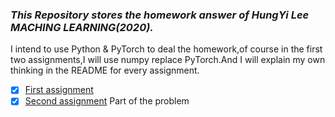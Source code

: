### ***This Repository stores the homework answer of HungYi Lee MACHING LEARNING(2020).***

I intend to use Python & PyTorch to deal the homework,of course in the first two assignments,I will use numpy replace PyTorch.And I will explain my own thinking in the README for every assignment.

- [x] [First assignment](./hw1)
- [x] [Second assignment](./hw2)   Part of the problem
